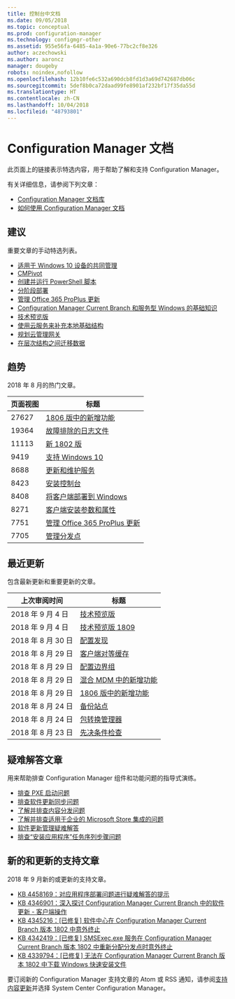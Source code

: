 ```yaml
---
title: 控制台中文档
ms.date: 09/05/2018
ms.topic: conceptual
ms.prod: configuration-manager
ms.technology: configmgr-other
ms.assetid: 955e56fa-6485-4a1a-90e6-77bc2cf8e326
author: aczechowski
ms.author: aaroncz
manager: dougeby
robots: noindex,nofollow
ms.openlocfilehash: 12b10fe6c532a690dcb8fd1d3a69d742687db06c
ms.sourcegitcommit: 5def8b0ca72daad99fe8901af232bf17f35da55d
ms.translationtype: HT
ms.contentlocale: zh-CN
ms.lasthandoff: 10/04/2018
ms.locfileid: "48793801"
---
```

<!-- 
feature 1357546
This page displays in-console, under the Community workspace, Documentation node. 
-->


# <a name="configuration-manager-documentation"></a>Configuration Manager 文档
此页面上的链接表示特选内容，用于帮助了解和支持 Configuration Manager。 

有关详细信息，请参阅下列文章：
- [Configuration Manager 文档库](https://docs.microsoft.com/sccm)  
- [如何使用 Configuration Manager 文档](https://docs.microsoft.com/sccm/core/understand/use-docs)



## <a name="recommended"></a>建议 
重要文章的手动特选列表。

- [适用于 Windows 10 设备的共同管理](/sccm/core/clients/manage/co-management-overview)  
- [CMPivot](/sccm/core/servers/manage/cmpivot)  
- [创建并运行 PowerShell 脚本](/sccm/apps/deploy-use/create-deploy-scripts)  
- [分阶段部署](/sccm/osd/deploy-use/create-phased-deployment-for-task-sequence)  
- [管理 Office 365 ProPlus 更新](/sccm/sum/deploy-use/manage-office-365-proplus-updates)  
- [Configuration Manager Current Branch 和服务型 Windows 的基础知识](/sccm/core/understand/configuration-manager-and-windows-as-service)
- [技术预览版](/sccm/core/get-started/technical-preview)
- [使用云服务来补充本地基础结构](/sccm/core/understand/use-cloud-services)
- [规划云管理网关](/sccm/core/clients/manage/plan-cloud-management-gateway)
- [在层次结构之间迁移数据](/sccm/core/migration/migrate-data-between-hierarchies)



## <a name="trending"></a>趋势
2018 年 8 月的热门文章。

| 页面视图 | 标题 | 
| ----- | ----- | 
| 27627 | [1806 版中的新增功能](/sccm/core/plan-design/changes/whats-new-in-version-1806) |
| 19364 | [故障排除的日志文件](/sccm/core/plan-design/hierarchy/log-files) |
| 11113 | [新 1802 版](/sccm/core/plan-design/changes/whats-new-in-version-1802) |
| 9419 | [支持 Windows 10](/sccm/core/plan-design/configs/support-for-windows-10) |
| 8688 | [更新和维护服务](/sccm/core/servers/manage/updates) |
| 8423 | [安装控制台](/sccm/core/servers/deploy/install/install-consoles) |
| 8408 | [将客户端部署到 Windows](/sccm/core/clients/deploy/deploy-clients-to-windows-computers) |
| 8271 | [客户端安装参数和属性](/sccm/core/clients/deploy/about-client-installation-properties) |
| 7751 | [管理 Office 365 ProPlus 更新](/sccm/sum/deploy-use/manage-office-365-proplus-updates) |
| 7705 | [管理分发点](/sccm/core/servers/deploy/configure/install-and-configure-distribution-points) |



## <a name="recently-updated"></a>最近更新
包含最新更新和重要更新的文章。

| 上次审阅时间 | 标题 | 
|-----|-----|
| 2018 年 9 月 4 日 | [技术预览版](/sccm/core/get-started/technical-preview) |
| 2018 年 9 月 4 日 | [技术预览版 1809](/sccm/core/get-started/capabilities-in-technical-preview-1809) |
| 2018 年 8 月 30 日 | [配置发现](/sccm/core/servers/deploy/configure/configure-discovery-methods) |
| 2018 年 8 月 29 日 | [客户端对等缓存](/sccm/core/plan-design/hierarchy/client-peer-cache) |
| 2018 年 8 月 29 日 | [配置边界组](/sccm/core/servers/deploy/configure/boundary-groups) |
| 2018 年 8 月 29 日 | [混合 MDM 中的新增功能](/sccm/mdm/understand/whats-new-in-hybrid-mobile-device-management) |
| 2018 年 8 月 29 日 | [1806 版中的新增功能](/sccm/core/plan-design/changes/whats-new-in-version-1806) |
| 2018 年 8 月 24 日 | [备份站点](/sccm/core/servers/manage/backup-and-recovery) |
| 2018 年 8 月 24 日 | [包转换管理器](/sccm/apps/pcm/package-conversion-manager) |
| 2018 年 8 月 23 日 | [先决条件检查](/sccm/core/servers/deploy/install/list-of-prerequisite-checks) |



## <a name="troubleshooting-articles"></a>疑难解答文章
用来帮助排查 Configuration Manager 组件和功能问题的指导式演练。

- [排查 PXE 启动问题](https://support.microsoft.com/help/10082)
- [排查软件更新同步问题](https://support.microsoft.com/help/10059)
- [了解并排查内容分发问题](https://support.microsoft.com/help/4000401)
- [了解并排查适用于企业的 Microsoft Store 集成的问题](https://support.microsoft.com/help/4010214)
- [软件更新管理疑难解答](https://support.microsoft.com/help/10680)
- [排查“安装应用程序”任务序列步骤问题](https://support.microsoft.com/help/18408/)



## <a name="new-and-updated-support-articles"></a>新的和更新的支持文章
2018 年 9 月新的或更新的支持文章。

- [KB 4458169：对应用程序部署问题进行疑难解答的提示](https://support.microsoft.com/help/4458169)  
- [KB 4346901：深入探讨 Configuration Manager Current Branch 中的软件更新 - 客户端操作](https://support.microsoft.com/help/4346901)  
- [KB 4345216：[已修复] 软件中心在 Configuration Manager Current Branch 版本 1802 中意外终止](https://support.microsoft.com/help/4345216)  
- [KB 4342419：[已修复] SMSExec.exe 服务在 Configuration Manager Current Branch 版本 1802 中重新分配分发点时意外终止](https://support.microsoft.com/help/4342419)  
- [KB 4339794：[已修复] 无法在 Configuration Manager Current Branch 版本 1802 中下载 Windows 快速安装文件](https://support.microsoft.com/help/4339794)  


要订阅新的 Configuration Manager 支持文章的 Atom 或 RSS 通知，请参阅[支持内容更新](https://support.microsoft.com/help/4089498/)并选择 System Center Configuration Manager。  
